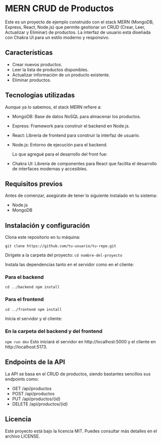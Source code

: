 # MERN CRUD de Productos
Este es un proyecto de ejemplo construido con el stack MERN (MongoDB, Express, React, Node.js) que permite gestionar un CRUD (Crear, Leer, Actualizar y Eliminar) de productos. La interfaz de usuario está diseñada con Chakra UI para un estilo moderno y responsivo.

## Características
- Crear nuevos productos.
- Leer la lista de productos disponibles.
- Actualizar información de un producto existente.
- Eliminar productos.

## Tecnologías utilizadas
Aunque ya lo sabemos, el stack MERN refiere a:
- MongoDB: Base de datos NoSQL para almacenar los productos.
- Express: Framework para construir el backend en Node.js.
- React: Librería de frontend para construir la interfaz de usuario.
- Node.js: Entorno de ejecución para el backend.

  Lo que agregué para el desarrollo del front fue:
- Chakra UI: Librería de componentes para React que facilita el desarrollo de interfaces modernas y accesibles.
  
## Requisitos previos
Antes de comenzar, asegúrate de tener lo siguiente instalado en tu sistema:

- Node.js
- MongoDB

## Instalación y configuración
Clona este repositorio en tu máquina:

`git clone https://github.com/tu-usuario/tu-repo.git`

Dirígete a la carpeta del proyecto:
`cd nombre-del-proyecto`

Instala las dependencias tanto en el servidor como en el cliente:

### Para el backend
`cd ../backend
npm install`

### Para el frontend
`cd ../frontend
npm install`

Inicia el servidor y el cliente:

### En la carpeta del backend y del frontend
`npm run dev`
Esto iniciará el servidor en http://localhost:5000 y el cliente en http://localhost:5173.

## Endpoints de la API
La API se basa en el CRUD de productos, siendo bastantes sencillos sus endpoints como:
- GET /api/productos
- POST /api/productos
- PUT /api/productos/{id}
- DELETE /api/productos/{id}

## Licencia
Este proyecto está bajo la licencia MIT. Puedes consultar más detalles en el archivo LICENSE.
